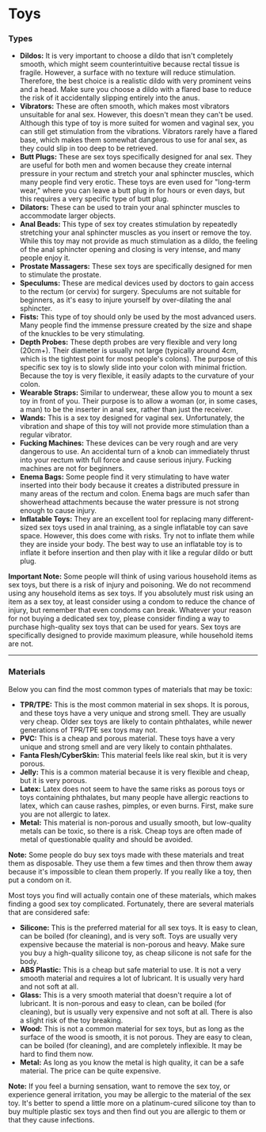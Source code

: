 # Toys

### Types



- **Dildos:** It is very important to choose a dildo that isn't completely smooth, which might seem counterintuitive because rectal tissue is fragile. However, a surface with no texture will reduce stimulation. Therefore, the best choice is a realistic dildo with very prominent veins and a head. Make sure you choose a dildo with a flared base to reduce the risk of it accidentally slipping entirely into the anus.
- **Vibrators:** These are often smooth, which makes most vibrators unsuitable for anal sex. However, this doesn't mean they can't be used. Although this type of toy is more suited for women and vaginal sex, you can still get stimulation from the vibrations. Vibrators rarely have a flared base, which makes them somewhat dangerous to use for anal sex, as they could slip in too deep to be retrieved.
- **Butt Plugs:** These are sex toys specifically designed for anal sex. They are useful for both men and women because they create internal pressure in your rectum and stretch your anal sphincter muscles, which many people find very erotic. These toys are even used for "long-term wear," where you can leave a butt plug in for hours or even days, but this requires a very specific type of butt plug.
- **Dilators:** These can be used to train your anal sphincter muscles to accommodate larger objects.
- **Anal Beads:** This type of sex toy creates stimulation by repeatedly stretching your anal sphincter muscles as you insert or remove the toy. While this toy may not provide as much stimulation as a dildo, the feeling of the anal sphincter opening and closing is very intense, and many people enjoy it.
- **Prostate Massagers:** These sex toys are specifically designed for men to stimulate the prostate.
- **Speculums:** These are medical devices used by doctors to gain access to the rectum (or cervix) for surgery. Speculums are not suitable for beginners, as it's easy to injure yourself by over-dilating the anal sphincter.
- **Fists:** This type of toy should only be used by the most advanced users. Many people find the immense pressure created by the size and shape of the knuckles to be very stimulating.
- **Depth Probes:** These depth probes are very flexible and very long (20cm+). Their diameter is usually not large (typically around 4cm, which is the tightest point for most people's colons). The purpose of this specific sex toy is to slowly slide into your colon with minimal friction. Because the toy is very flexible, it easily adapts to the curvature of your colon.
- **Wearable Straps:** Similar to underwear, these allow you to mount a sex toy in front of you. Their purpose is to allow a woman (or, in some cases, a man) to be the inserter in anal sex, rather than just the receiver.
- **Wands:** This is a sex toy designed for vaginal sex. Unfortunately, the vibration and shape of this toy will not provide more stimulation than a regular vibrator.
- **Fucking Machines:** These devices can be very rough and are very dangerous to use. An accidental turn of a knob can immediately thrust into your rectum with full force and cause serious injury. Fucking machines are not for beginners.
- **Enema Bags:** Some people find it very stimulating to have water inserted into their body because it creates a distributed pressure in many areas of the rectum and colon. Enema bags are much safer than showerhead attachments because the water pressure is not strong enough to cause injury.
- **Inflatable Toys:** They are an excellent tool for replacing many different-sized sex toys used in anal training, as a single inflatable toy can save space. However, this does come with risks. Try not to inflate them while they are inside your body. The best way to use an inflatable toy is to inflate it before insertion and then play with it like a regular dildo or butt plug.

**Important Note:** Some people will think of using various household items as sex toys, but there is a risk of injury and poisoning. We do not recommend using any household items as sex toys. If you absolutely must risk using an item as a sex toy, at least consider using a condom to reduce the chance of injury, but remember that even condoms can break. Whatever your reason for not buying a dedicated sex toy, please consider finding a way to purchase high-quality sex toys that can be used for years. Sex toys are specifically designed to provide maximum pleasure, while household items are not.

------



### Materials



Below you can find the most common types of materials that may be toxic:

- **TPR/TPE:** This is the most common material in sex shops. It is porous, and these toys have a very unique and strong smell. They are usually very cheap. Older sex toys are likely to contain phthalates, while newer generations of TPR/TPE sex toys may not.
- **PVC:** This is a cheap and porous material. These toys have a very unique and strong smell and are very likely to contain phthalates.
- **Fanta Flesh/CyberSkin:** This material feels like real skin, but it is very porous.
- **Jelly:** This is a common material because it is very flexible and cheap, but it is very porous.
- **Latex:** Latex does not seem to have the same risks as porous toys or toys containing phthalates, but many people have allergic reactions to latex, which can cause rashes, pimples, or even burns. First, make sure you are not allergic to latex.
- **Metal:** This material is non-porous and usually smooth, but low-quality metals can be toxic, so there is a risk. Cheap toys are often made of metal of questionable quality and should be avoided.

**Note:** Some people do buy sex toys made with these materials and treat them as disposable. They use them a few times and then throw them away because it's impossible to clean them properly. If you really like a toy, then put a condom on it.

Most toys you find will actually contain one of these materials, which makes finding a good sex toy complicated. Fortunately, there are several materials that are considered safe:

- **Silicone:** This is the preferred material for all sex toys. It is easy to clean, can be boiled (for cleaning), and is very soft. Toys are usually very expensive because the material is non-porous and heavy. Make sure you buy a high-quality silicone toy, as cheap silicone is not safe for the body.
- **ABS Plastic:** This is a cheap but safe material to use. It is not a very smooth material and requires a lot of lubricant. It is usually very hard and not soft at all.
- **Glass:** This is a very smooth material that doesn't require a lot of lubricant. It is non-porous and easy to clean, can be boiled (for cleaning), but is usually very expensive and not soft at all. There is also a slight risk of the toy breaking.
- **Wood:** This is not a common material for sex toys, but as long as the surface of the wood is smooth, it is not porous. They are easy to clean, can be boiled (for cleaning), and are completely inflexible. It may be hard to find them now.
- **Metal:** As long as you know the metal is high quality, it can be a safe material. The price can be quite expensive.

**Note:** If you feel a burning sensation, want to remove the sex toy, or experience general irritation, you may be allergic to the material of the sex toy. It's better to spend a little more on a platinum-cured silicone toy than to buy multiple plastic sex toys and then find out you are allergic to them or that they cause infections.